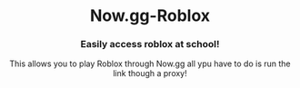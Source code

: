 <div align="center">
<h1>Now.gg-Roblox</h1>
<h3>Easily access roblox at school!</h3>
This allows you to play Roblox through Now.gg all ypu have to do is run the link though a proxy!
